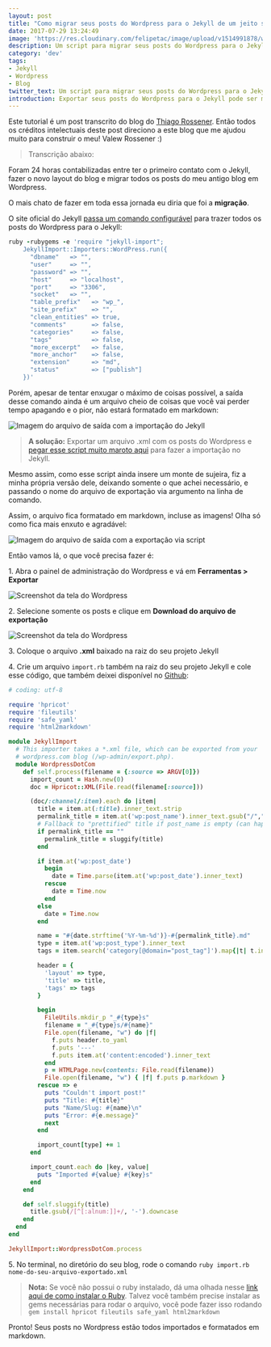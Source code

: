 ```yaml
---
layout: post
title: "Como migrar seus posts do Wordpress para o Jekyll de um jeito simples"
date: 2017-07-29 13:24:49
image: 'https://res.cloudinary.com/felipetac/image/upload/v1514991878/wordpress-to-jekyll_oarepc.png'
description: Um script para migrar seus posts do Wordpress para o Jekyll sem dores de cabeça.
category: 'dev'
tags:
- Jekyll
- Wordpress
- Blog
twitter_text: Um script para migrar seus posts do Wordpress para o Jekyll sem dores de cabeça.
introduction: Exportar seus posts do Wordpress para o Jekyll pode ser muito mais fácil usando esse script.
---
```


Este tutorial é um post transcrito do blog do [Thiago Rossener](https://www.rossener.com/como-migrar-seus-posts-do-wordpress-para-o-jekyll/). Então todos os créditos intelectuais deste post direciono a este blog que me ajudou muito para construir o meu! Valew Rossener :)

>Transcrição abaixo:

Foram 24 horas contabilizadas entre ter o primeiro contato com o Jekyll, fazer o novo
layout do blog e migrar todos os posts do meu antigo blog em Wordpress.

O mais chato de fazer em toda essa jornada eu diria que foi a **migração**.

O site oficial do Jekyll [passa um comando configurável](http://import.jekyllrb.com/docs/wordpress/) para trazer todos os posts
do Wordpress para o Jekyll:

```ruby
ruby -rubygems -e 'require "jekyll-import";
    JekyllImport::Importers::WordPress.run({
      "dbname"   => "",
      "user"     => "",
      "password" => "",
      "host"     => "localhost",
      "port"     => "3306",
      "socket"   => "",
      "table_prefix"   => "wp_",
      "site_prefix"    => "",
      "clean_entities" => true,
      "comments"       => false,
      "categories"     => false,
      "tags"           => false,
      "more_excerpt"   => false,
      "more_anchor"    => false,
      "extension"      => "md",
      "status"         => ["publish"]
    })'
```

Porém, apesar de tentar enxugar o máximo de coisas possível, a saída desse
comando ainda é um arquivo cheio de coisas que você vai perder tempo apagando e o pior, não estará formatado em markdown:

![Imagem do arquivo de saída com a importação do Jekyll](https://res.cloudinary.com/dm7h7e8xj/image/upload/v1501341957/migracao-com-jekyll_cvdiks.png)

> **A solução:** Exportar um arquivo .xml com os posts do Wordpress e [pegar esse script muito maroto aqui](https://gist.github.com/evanwalsh/6131008) para fazer a importação no Jekyll.

Mesmo assim, como esse script ainda insere um monte de sujeira, fiz a minha própria
versão dele, deixando somente o que achei necessário, e passando o nome do arquivo
de exportação via argumento na linha de comando.

Assim, o arquivo fica formatado em markdown, incluse as imagens! Olha só como fica
mais enxuto e agradável:

![Imagem do arquivo de saída com a exportação via script](https://res.cloudinary.com/dm7h7e8xj/image/upload/v1501341957/migracao-com-script_jnozbt.png)

Então vamos lá, o que você precisa fazer é:

1\. Abra o painel de administração do Wordpress e vá em **Ferramentas > Exportar**

![Screenshot da tela do Wordpress](https://res.cloudinary.com/dm7h7e8xj/image/upload/v1501342670/Screen_Shot_2017-07-29_at_12.37.15_PM_ugbtrn.png)

2\. Selecione somente os posts e clique em **Download do arquivo de exportação**

![Screenshot da tela do Wordpress](https://res.cloudinary.com/dm7h7e8xj/image/upload/v1501342736/Screen_Shot_2017-07-29_at_12.38.19_PM_b7opb2.png)

3\. Coloque o arquivo **.xml** baixado na raiz do seu projeto Jekyll

4\. Crie um arquivo `import.rb` também na raiz do seu projeto Jekyll e cole esse código,
que também deixei disponível no [Github](https://github.com/thiagorossener/wordpress-to-jekyll-import):

```ruby
# coding: utf-8

require 'hpricot'
require 'fileutils'
require 'safe_yaml'
require 'html2markdown'

module JekyllImport
  # This importer takes a *.xml file, which can be exported from your
  # wordpress.com blog (/wp-admin/export.php).
  module WordpressDotCom
    def self.process(filename = {:source => ARGV[0]})
      import_count = Hash.new(0)
      doc = Hpricot::XML(File.read(filename[:source]))

      (doc/:channel/:item).each do |item|
        title = item.at(:title).inner_text.strip
        permalink_title = item.at('wp:post_name').inner_text.gsub("/","-")
        # Fallback to "prettified" title if post_name is empty (can happen)
        if permalink_title == ""
          permalink_title = sluggify(title)
        end

        if item.at('wp:post_date')
          begin
            date = Time.parse(item.at('wp:post_date').inner_text)
          rescue
            date = Time.now
          end
        else
          date = Time.now
        end

        name = "#{date.strftime('%Y-%m-%d')}-#{permalink_title}.md"
        type = item.at('wp:post_type').inner_text
        tags = item.search('category[@domain="post_tag"]').map{|t| t.inner_text}.uniq

        header = {
          'layout' => type,
          'title' => title,
          'tags' => tags
        }

        begin
          FileUtils.mkdir_p "_#{type}s"
          filename = "_#{type}s/#{name}"
          File.open(filename, "w") do |f|
            f.puts header.to_yaml
            f.puts '---'
            f.puts item.at('content:encoded').inner_text
          end
          p = HTMLPage.new(contents: File.read(filename))
          File.open(filename, "w") { |f| f.puts p.markdown }
        rescue => e
          puts "Couldn't import post!"
          puts "Title: #{title}"
          puts "Name/Slug: #{name}\n"
          puts "Error: #{e.message}"
          next
        end

        import_count[type] += 1
      end

      import_count.each do |key, value|
        puts "Imported #{value} #{key}s"
      end
    end

    def self.sluggify(title)
      title.gsub(/[^[:alnum:]]+/, '-').downcase
    end
  end
end

JekyllImport::WordpressDotCom.process
```

5\. No terminal, no diretório do seu blog, rode o comando `ruby import.rb nome-do-seu-arquivo-exportado.xml`

> **Nota:** Se você não possui o ruby instalado, dá uma olhada nesse [link aqui de como instalar o Ruby](https://www.ruby-lang.org/pt/documentation/installation/). Talvez você também precise instalar as gems necessárias para rodar o
arquivo, você pode fazer isso rodando `gem install hpricot fileutils safe_yaml html2markdown`

Pronto! Seus posts no Wordpress estão todos importados e formatados em markdown.
